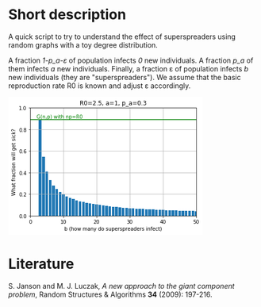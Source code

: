 # Short description

A quick script to try to understand the effect of superspreaders using random graphs with a toy degree distribution. 

A fraction *1-p_a-ε* of population infects *0* new individuals.
A fraction *p_a* of them infects *a* new individuals. Finally, a fraction ε of population infects *b* new individuals (they are "superspreaders"). We assume that the basic reproduction rate R0 is known and adjust ε accordingly.

![Example chart](example.png "30% infect 1, 100ε% (the superspreaders) infect b, others infect 0")

# Literature

S. Janson and M. J. Luczak, *A new approach to the giant component problem*, Random Structures & Algorithms **34** (2009): 197-216.
